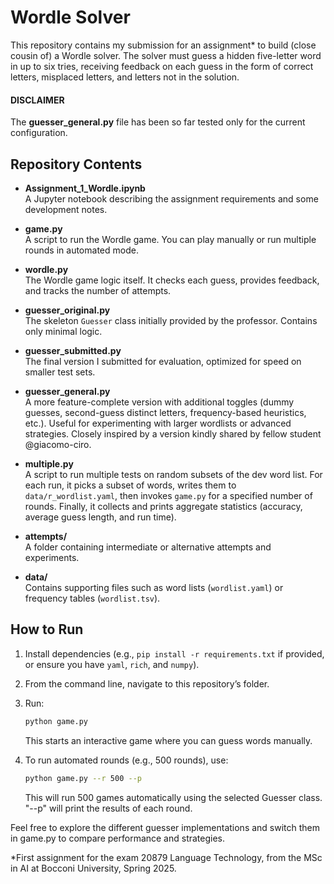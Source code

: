 # Wordle Solver

This repository contains my submission for an assignment* to build (close cousin of) a Wordle solver. The solver must guess a hidden five-letter word in up to six tries, receiving feedback on each guess in the form of correct letters, misplaced letters, and letters not in the solution.

#### DISCLAIMER
The **guesser_general.py** file has been so far tested only for the current configuration.

## Repository Contents

- **Assignment_1_Wordle.ipynb**  
  A Jupyter notebook describing the assignment requirements and some development notes.

- **game.py**  
  A script to run the Wordle game. You can play manually or run multiple rounds in automated mode.

- **wordle.py**  
  The Wordle game logic itself. It checks each guess, provides feedback, and tracks the number of attempts.

- **guesser_original.py**  
  The skeleton `Guesser` class initially provided by the professor. Contains only minimal logic.

- **guesser_submitted.py**  
  The final version I submitted for evaluation, optimized for speed on smaller test sets.

- **guesser_general.py**  
  A more feature-complete version with additional toggles (dummy guesses, second-guess distinct letters, frequency-based heuristics, etc.). Useful for experimenting with larger wordlists or advanced strategies. Closely inspired by a version kindly shared by fellow student @giacomo-ciro.

- **multiple.py**  
  A script to run multiple tests on random subsets of the dev word list. For each run, it picks a subset of words, writes them to `data/r_wordlist.yaml`, then invokes `game.py` for a specified number of rounds. Finally, it collects and prints aggregate statistics (accuracy, average guess length, and run time).

- **attempts/**  
  A folder containing intermediate or alternative attempts and experiments.

- **data/**  
  Contains supporting files such as word lists (`wordlist.yaml`) or frequency tables (`wordlist.tsv`).

## How to Run

1. Install dependencies (e.g., `pip install -r requirements.txt` if provided, or ensure you have `yaml`, `rich`, and `numpy`).
2. From the command line, navigate to this repository’s folder.
3. Run:
   ```bash
   python game.py
    ```
    This starts an interactive game where you can guess words manually. 
    
4. To run automated rounds (e.g., 500 rounds), use:
    ```bash
    python game.py --r 500 --p
    ```
    This will run 500 games automatically using the selected Guesser class. "--p" will print the results of each round.

Feel free to explore the different guesser implementations and switch them in game.py to compare performance and strategies.

*First assignment for the exam 20879 Language Technology, from the MSc in AI at Bocconi University, Spring 2025.